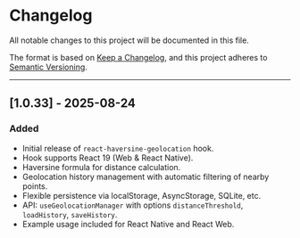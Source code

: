 # Changelog

All notable changes to this project will be documented in this file.

The format is based on [Keep a Changelog](https://keepachangelog.com/en/1.0.0/), and this project adheres to [Semantic Versioning](https://semver.org/).

---

## [1.0.33] - 2025-08-24

### Added

- Initial release of `react-haversine-geolocation` hook.
- Hook supports React 19 (Web & React Native).
- Haversine formula for distance calculation.
- Geolocation history management with automatic filtering of nearby points.
- Flexible persistence via localStorage, AsyncStorage, SQLite, etc.
- API: `useGeolocationManager` with options `distanceThreshold`, `loadHistory`, `saveHistory`.
- Example usage included for React Native and React Web.
